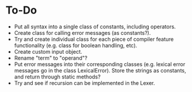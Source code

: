 # To-Do
- Put all syntax into a single class of constants, including operators.
- Create class for calling error messages (as constants?).
- Try and create individual class for each piece of compiler feature functionality (e.g. class for boolean handling, etc).
- Create custom input object.
- Rename "term" to "operand"?
- Put error messages into their corresponding classes (e.g. lexical error messages go in the class LexicalError). Store the strings as constants, and return through static methods?
- Try and see if recursion can be implemented in the Lexer.
